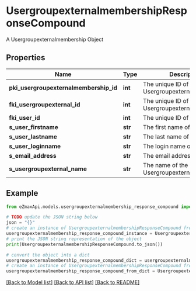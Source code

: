 # UsergroupexternalmembershipResponseCompound

A Usergroupexternalmembership Object

## Properties

Name | Type | Description | Notes
------------ | ------------- | ------------- | -------------
**pki_usergroupexternalmembership_id** | **int** | The unique ID of the Usergroupexternalmembership | 
**fki_usergroupexternal_id** | **int** | The unique ID of the Usergroupexternal | 
**fki_user_id** | **int** | The unique ID of the User | 
**s_user_firstname** | **str** | The first name of the user | 
**s_user_lastname** | **str** | The last name of the user | 
**s_user_loginname** | **str** | The login name of the User. | 
**s_email_address** | **str** | The email address. | 
**s_usergroupexternal_name** | **str** | The name of the Usergroupexternal | 

## Example

```python
from eZmaxApi.models.usergroupexternalmembership_response_compound import UsergroupexternalmembershipResponseCompound

# TODO update the JSON string below
json = "{}"
# create an instance of UsergroupexternalmembershipResponseCompound from a JSON string
usergroupexternalmembership_response_compound_instance = UsergroupexternalmembershipResponseCompound.from_json(json)
# print the JSON string representation of the object
print(UsergroupexternalmembershipResponseCompound.to_json())

# convert the object into a dict
usergroupexternalmembership_response_compound_dict = usergroupexternalmembership_response_compound_instance.to_dict()
# create an instance of UsergroupexternalmembershipResponseCompound from a dict
usergroupexternalmembership_response_compound_from_dict = UsergroupexternalmembershipResponseCompound.from_dict(usergroupexternalmembership_response_compound_dict)
```
[[Back to Model list]](../README.md#documentation-for-models) [[Back to API list]](../README.md#documentation-for-api-endpoints) [[Back to README]](../README.md)


